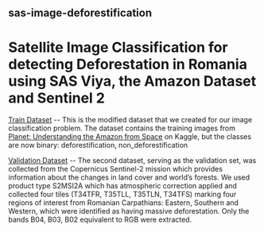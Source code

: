## sas-image-deforestification
# Satellite Image Classification for detecting Deforestation in Romania using SAS Viya, the Amazon Dataset and Sentinel 2

[Train Dataset](https://drive.google.com/file/d/199zqlL_K3ZQWuyrPxdoB_KsKi7-pIG1j/view?usp=share_link) -- This is the modified dataset that we created for our image classification problem. The dataset contains the training images from [Planet: Understanding the Amazon from Space](https://www.kaggle.com/competitions/planet-understanding-the-amazon-from-space/data) on Kaggle, but the classes are now binary: deforestification, non_deforestification

[Validation Dataset](https://scihub.copernicus.eu/dhus/#/home) -- The second dataset, serving as the validation set, was collected from the Copernicus Sentinel-2 mission which provides information about the changes in land cover and world’s forests. We used product type S2MSI2A which has atmospheric correction applied and collected four tiles (T34TFR, T35TLL, T35TLN, T34TFS) marking four regions of interest from Romanian Carpathians: Eastern, Southern and Western, which were identified as having massive deforestation. Only the bands B04, B03, B02 equivalent to RGB were extracted.
